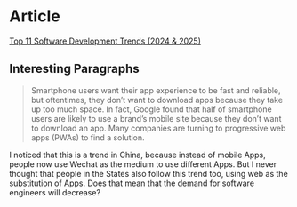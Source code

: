 # Article

[Top 11 Software Development Trends (2024 & 2025)](https://explodingtopics.com/blog/software-development-trends)

## Interesting Paragraphs

> Smartphone users want their app experience to be fast and reliable, but oftentimes, they don’t want to download apps because they take up too much space.
> In fact, Google found that half of smartphone users are likely to use a brand’s mobile site because they don’t want to download an app.
> Many companies are turning to progressive web apps (PWAs) to find a solution.

I noticed that this is a trend in China, because instead of mobile Apps, people now use Wechat as the medium to use different Apps. But I never thought that people in the States also follow this trend too, using web as the substitution of Apps. Does that mean that the demand for software engineers will decrease?
